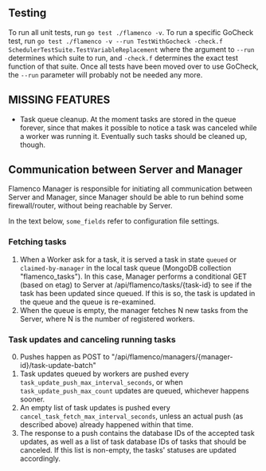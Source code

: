 

## Testing

To run all unit tests, run `go test ./flamenco -v`. To run a specific GoCheck test, run
`go test ./flamenco -v --run TestWithGocheck -check.f SchedulerTestSuite.TestVariableReplacement`
where the argument to `--run` determines which suite to run, and `-check.f` determines the
exact test function of that suite. Once all tests have been moved over to use GoCheck, the
`--run` parameter will probably not be needed any more.

## MISSING FEATURES

- Task queue cleanup. At the moment tasks are stored in the queue forever, since that makes
  it possible to notice a task was canceled while a worker was running it. Eventually such
  tasks should be cleaned up, though.

## Communication between Server and Manager

Flamenco Manager is responsible for initiating all communication between Server and Manager,
since Manager should be able to run behind some firewall/router, without being reachable by Server.

In the text below, `some_fields` refer to configuration file settings.

### Fetching tasks

1. When a Worker ask for a task, it is served a task in state `queued` or `claimed-by-manager` in
   the local task queue (MongoDB collection "flamenco_tasks"). In this case, Manager performs a
   conditional GET (based on etag) to Server at /api/flamenco/tasks/{task-id} to see if the task
   has been updated since queued. If this is so, the task is updated in the queue and the queue
   is re-examined.
2. When the queue is empty, the manager fetches N new tasks from the Server, where N is the number
   of registered workers.

### Task updates and canceling running tasks

0. Pushes happen as POST to "/api/flamenco/managers/{manager-id}/task-update-batch"
1. Task updates queued by workers are pushed every `task_update_push_max_interval_seconds`, or
   when `task_update_push_max_count` updates are queued, whichever happens sooner.
2. An empty list of task updates is pushed every `cancel_task_fetch_max_interval_seconds`, unless an
   actual push (as described above) already happened within that time.
3. The response to a push contains the database IDs of the accepted task updates, as well as
   a list of task database IDs of tasks that should be canceled. If this list is non-empty, the
   tasks' statuses are updated accordingly.

